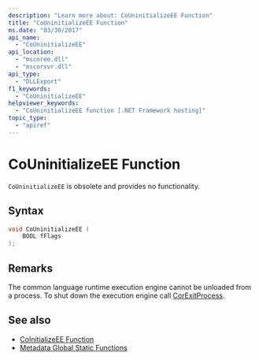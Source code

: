 ```yaml
---
description: "Learn more about: CoUninitializeEE Function"
title: "CoUninitializeEE Function"
ms.date: "03/30/2017"
api_name:
  - "CoUninitializeEE"
api_location:
  - "mscoree.dll"
  - "mscorsvr.dll"
api_type:
  - "DLLExport"
f1_keywords:
  - "CoUninitializeEE"
helpviewer_keywords:
  - "CoUninitializeEE function [.NET Framework hosting]"
topic_type:
  - "apiref"
---
```

# CoUninitializeEE Function

`CoUninitializeEE` is obsolete and provides no functionality.

## Syntax

```cpp
void CoUninitializeEE (
    BOOL fFlags
);
```

## Remarks

 The common language runtime execution engine cannot be unloaded from a process. To shut down the execution engine call [CorExitProcess](corexitprocess-function.md).

## See also

- [CoInitializeEE Function](coinitializeee-function.md)
- [Metadata Global Static Functions](../metadata/metadata-global-static-functions.md)
